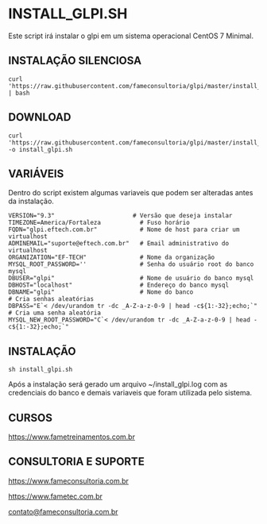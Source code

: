 # INSTALL_GLPI.SH

Este script irá instalar o glpi em um sistema operacional CentOS 7 Minimal. 

## INSTALAÇÃO SILENCIOSA

    curl 'https://raw.githubusercontent.com/fameconsultoria/glpi/master/install_glpi.sh' | bash


## DOWNLOAD

    curl 'https://raw.githubusercontent.com/fameconsultoria/glpi/master/install_glpi.sh' -o install_glpi.sh 


## VARIÁVEIS

Dentro do script existem algumas variaveis que podem ser alteradas antes da instalação.


    VERSION="9.3"                      # Versão que deseja instalar
    TIMEZONE=America/Fortaleza           # Fuso horário
    FQDN="glpi.eftech.com.br"            # Nome de host para criar um virtualhost
    ADMINEMAIL="suporte@eftech.com.br"   # Email administrativo do virtualhost
    ORGANIZATION="EF-TECH"               # Nome da organização
    MYSQL_ROOT_PASSWORD=''               # Senha do usuário root do banco mysql
    DBUSER="glpi"                        # Nome de usuário do banco mysql
    DBHOST="localhost"                   # Endereço do banco mysql
    DBNAME="glpi"                        # Nome do banco
    # Cria senhas aleatórias
    DBPASS="E`< /dev/urandom tr -dc _A-Z-a-z-0-9 | head -c${1:-32};echo;`" # Cria uma senha aleatória
    MYSQL_NEW_ROOT_PASSWORD="C`< /dev/urandom tr -dc _A-Z-a-z-0-9 | head -c${1:-32};echo;`" 
    
    

## INSTALAÇÃO

    sh install_glpi.sh


Após a instalação será gerado um arquivo ~/install_glpi.log com as credenciais do banco e demais variaveis que foram utilizada pelo sistema. 



## CURSOS

https://www.fametreinamentos.com.br


## CONSULTORIA E SUPORTE

https://www.fameconsultoria.com.br

https://www.fametec.com.br
    
contato@fameconsultoria.com.br


